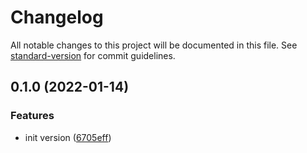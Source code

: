 # Changelog

All notable changes to this project will be documented in this file. See [standard-version](https://github.com/conventional-changelog/standard-version) for commit guidelines.

## 0.1.0 (2022-01-14)


### Features

* init version ([6705eff](https://github.com/powerkernel/power-mongodb-client/commit/6705effac0b9a409188a8f128fd1223a62759740))

